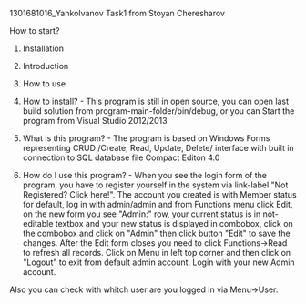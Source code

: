 1301681016_YankoIvanov Task1 from Stoyan Cheresharov

How to start?
1. Installation
2. Introduction
3. How to use

1. How to install? - This program is still in open source, you can open last build solution from program-main-folder/bin/debug, or you can Start the program from Visual Studio 2012/2013

2. What is this program? - The program is based on Windows Forms representing CRUD /Create, Read, Update, Delete/ interface with built in connection to SQL database file Compact Editon 4.0

3. How do I use this program? - When you see the login form of the program, you have to register yourself in the system via link-label "Not Registered? Click here!". The account you created is with Member status for default, log in with admin/admin and from Functions menu click Edit, on the new form you see "Admin:" row, your current status is in not-editable textbox and your new status is displayed in combobox, click on the combobox and click on "Admin" then click button "Edit" to save the changes. After the Edit form closes you need to click Functions->Read to refresh all records. Click on Menu in left top corner and then click on "Logout" to exit from default admin account. Login with your new Admin account.

Also you can check with whitch user are you logged in via Menu->User.
